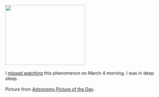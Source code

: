 <html><body><br><img width="253" height="190" alt="" src="http://antwrp.gsfc.nasa.gov/apod/image/0703/tle_03032007_60_schedler720.jpg"><br><br>I <a href="http://bluesmoon.livejournal.com/254188.html?thread=1829356#t1829356">missed watching</a> this phenomenon on March 4 morning. I was in deep sleep.<br><br>Picture from <a href="http://antwrp.gsfc.nasa.gov/apod/ap070308.html">Astronomy Picture of the Day</a>.</body></html>
